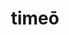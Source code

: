---
title: timeō
meaning: to fear, be afraid of
ch: [five, mt, mt5thru7, ss, ss1, 7r]
pos: verb
inf: timēre
secondppstem: tim
infend: ēre
thirdpp: timuī
conjugation: second
six: y
---